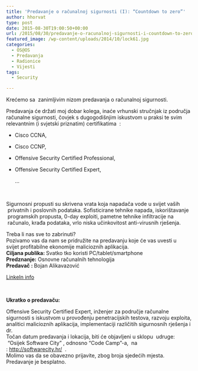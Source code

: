 ```yaml
---
title: 'Predavanje o računalnoj sigurnosti (I): “Countdown to zero”'
author: hhorvat
type: post
date: 2015-08-30T19:00:50+00:00
url: /2015/08/30/predavanje-o-racunalnoj-sigurnosti-i-countdown-to-zero/
featured_image: /wp-content/uploads/2014/10/lock61.jpg
categories:
  - OS@OS
  - Predavanja
  - Radionice
  - Vijesti
tags:
  - Security

---
```

Krećemo sa  zanimljivim nizom predavanja o računalnoj sigurnosti.

Predavanja će držati moj dobar kolega, inaće vrhunski stručnjak iz područja računalne sigurnosti, čovjek s dugogodišnjim iskustvom u praksi te svim relevantnim (i svjetski priznatim) certifikatima  :

  * Cisco CCNA,
  * Cisco CCNP,
  * Offensive Security Certified Professional,
  * Offensive Security Certified Expert,
  
    &#8230;

&nbsp;

Sigurnosni propusti su skrivena vrata koja napadača vode u svijet vaših  privatnih i poslovnih podataka. Sofisticirane tehnike napada, iskorištavanje  programskih propusta, 0-day exploiti, pametne tehnike infiltracije na  računalo, krađa podataka, vrlo niska učinkovitost anti-virusnih rješenja.

<div>
</div>

<div>
  Treba li nas sve to zabrinuti?
</div>

<div>
  Pozivamo vas da nam se pridružite na predavanju koje će vas uvesti u svijet profitabilne ekonomije malicioznih aplikacija.
</div>

<div>
</div>

<div>
  <b>Ciljana publika: </b>Svatko tko koristi PC/tablet/smartphone<br /> <b>Predznanje:</b> Osnovne računalnih tehnologija<br /> <b>Predavač : </b>Bojan Alikavazović
</div>

[LinkeIn info][1]

&nbsp;

**Ukratko o predavaču:**

<div>
  Offensive Security Certified Expert, inženjer za područje računalne sigurnosti s iskustvom u provođenju penetracijskih testova, razvoju exploita, analitici malicioznih aplikacija, implementaciji različitih sigurnosnih rješenja i dr.
</div>

<div>
</div>

<div>
</div>

<div>
  Točan datum predavanja i lokacija, biti će objavljeni u sklopu  udruge:  &#8220;Osijek Software City&#8221; , odnosno &#8220;Code Camp&#8221;-a,  na : <a href="http://softwarecity.hr/">http://softwarecity.hr/</a>  .
</div>

<div>
</div>

<div>
  Molimo vas da se obavezno prijavite, zbog broja sjedećih mjesta.
</div>

<div>
  Predavanje je besplatno.
</div>

<div>
</div>

 [1]: https://hr.linkedin.com/in/balikavazovic